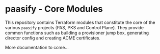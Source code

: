 # paasify - Core Modules

This repository contains Terraform modules that constitute the core of the various `paasify` projects (PAS, PKS and Control Plane). They provide common functions such as building a provisioner jump box, generating director config and creating ACME certificates.

More documentation to come...